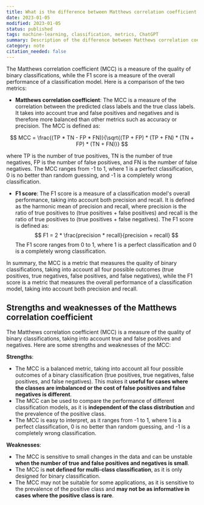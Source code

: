 ```yaml
---
title: What is the difference between Matthews correlation coefficient and F1 metrics
date: 2023-01-05
modified: 2023-01-05
status: published
tags: machine-learning, classification, metrics, ChatGPT
summary: Description of the difference between Matthews correlation coefficient and F1
category: note
citation_needed: false
---
```


The Matthews correlation coefficient (MCC) is a measure of the quality of binary classifications, while the F1 score is a measure of the overall performance of a classification model. Here is a comparison of the two metrics:

-   **Matthews correlation coefficient**: The MCC is a measure of the correlation between the predicted class labels and the true class labels. It takes into account true and false positives and negatives and is therefore more balanced than other metrics such as accuracy or precision. The MCC is defined as:

$$
MCC = \frac{(TP * TN - FP * FN)}{\sqrt{(TP + FP) * (TP + FN) * (TN + FP) * (TN + FN)}}
$$

where TP is the number of true positives, TN is the number of true negatives, FP is the number of false positives, and FN is the number of false negatives. The MCC ranges from -1 to 1, where 1 is a perfect classification, 0 is no better than random guessing, and -1 is a completely wrong classification.

-   **F1 score**: The F1 score is a measure of a classification model's overall performance, taking into account both precision and recall. It is defined as the harmonic mean of precision and recall, where precision is the ratio of true positives to (true positives + false positives) and recall is the ratio of true positives to (true positives + false negatives). The F1 score is defined as:
$$
F1 = 2 * \frac{precision * recall}{precision + recall}
$$
The F1 score ranges from 0 to 1, where 1 is a perfect classification and 0 is a completely wrong classification.

In summary, the MCC is a metric that measures the quality of binary classifications, taking into account all four possible outcomes (true positives, true negatives, false positives, and false negatives), while the F1 score is a metric that measures the overall performance of a classification model, taking into account both precision and recall.

## Strengths and weaknesses of the Matthews correlation coefficient
The Matthews correlation coefficient (MCC) is a measure of the quality of binary classifications, taking into account true and false positives and negatives. Here are some strengths and weaknesses of the MCC:

**Strengths**:

-   The MCC is a balanced metric, taking into account all four possible outcomes of a binary classification (true positives, true negatives, false positives, and false negatives). This makes it **useful for cases where the classes are imbalanced or the cost of false positives and false negatives is different**.
-   The MCC can be used to compare the performance of different classification models, as it is **independent of the class distribution** and the prevalence of the positive class.
-   The MCC is easy to interpret, as it ranges from -1 to 1, where 1 is a perfect classification, 0 is no better than random guessing, and -1 is a completely wrong classification.

**Weaknesses**:

-   The MCC is sensitive to small changes in the data and can be unstable **when the number of true and false positives and negatives is small**.
-   The MCC is **not defined for multi-class classification**, as it is only designed for binary classification.
-   The MCC may not be suitable for some applications, as it is sensitive to the prevalence of the positive class and **may not be as informative in cases where the positive class is rare**.